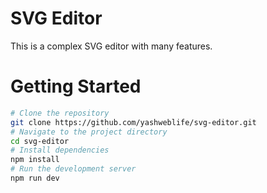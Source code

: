# SVG Editor

This is a complex SVG editor with many features.

# Getting Started

```bash
# Clone the repository
git clone https://github.com/yashweblife/svg-editor.git
# Navigate to the project directory
cd svg-editor
# Install dependencies
npm install
# Run the development server
npm run dev

```